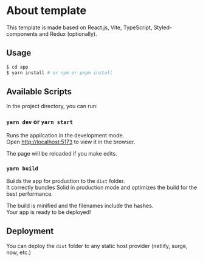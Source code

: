
# About template

This template is made based on React.js, Vite, TypeScript, Styled-components and Redux (optionally).

## Usage

```bash
$ cd app
$ yarn install # or npm or pnpm install
```
## Available Scripts

In the project directory, you can run:

### ```yarn dev``` or ```yarn start```

Runs the application in the development mode. <br/>
Open [http://localhost:5173](http://localhost:5173) to view it in the browser.

The page will be reloaded if you make edits.<br/>

### `yarn build`

Builds the app for production to the `dist` folder.<br>
It correctly bundles Solid in production mode and optimizes the build for the best performance.

The build is minified and the filenames include the hashes.<br>
Your app is ready to be deployed!

## Deployment

You can deploy the `dist` folder to any static host provider (netlify, surge, now, etc.)
